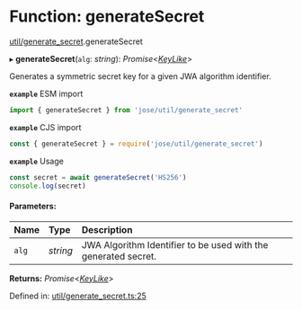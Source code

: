 # Function: generateSecret

[util/generate_secret](../modules/util_generate_secret.md).generateSecret

▸ **generateSecret**(`alg`: *string*): *Promise*<[*KeyLike*](../types/types.keylike.md)\>

Generates a symmetric secret key for a given JWA algorithm identifier.

**`example`** ESM import
```js
import { generateSecret } from 'jose/util/generate_secret'
```

**`example`** CJS import
```js
const { generateSecret } = require('jose/util/generate_secret')
```

**`example`** Usage
```js
const secret = await generateSecret('HS256')
console.log(secret)
```

#### Parameters:

| Name | Type | Description |
| :------ | :------ | :------ |
| `alg` | *string* | JWA Algorithm Identifier to be used with the generated secret. |

**Returns:** *Promise*<[*KeyLike*](../types/types.keylike.md)\>

Defined in: [util/generate_secret.ts:25](https://github.com/panva/jose/blob/v3.11.6/src/util/generate_secret.ts#L25)
